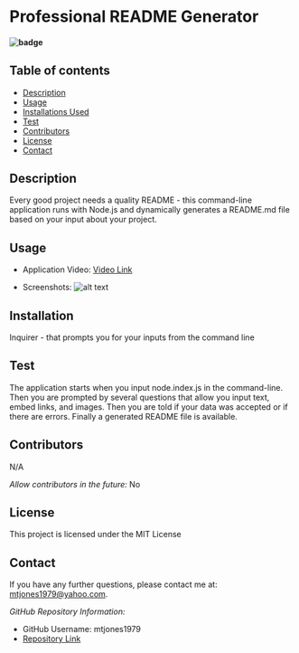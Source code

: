  # Professional README Generator

  #### ![badge](https://img.shields.io/badge/License-MIT-blue.svg)
  
  ## Table of contents
  
  * [Description](#Description)
  * [Usage](#Usage)
  * [Installations Used](#Installation)
  * [Test](#Test)
  * [Contributors](#Contributors)
  * [License](#License)
  * [Contact](#Contact) 
  
  ## Description 
  Every good project needs a quality README - this command-line application runs with Node.js and dynamically generates a README.md file based on your input about your project.

  ## Usage
  
  * Application Video:
  [Video Link](https://drive.google.com/file/d/1-IPb3RNpBzbc0gjuL1Bpe5MHXRVizK4u/preview)
  
  * Screenshots:
  ![alt text](https://user-images.githubusercontent.com/74076318/110222676-8e741380-7e99-11eb-9d02-b13082df06e9.png)

  ## Installation
  Inquirer - that prompts you for your inputs from the command line

  ## Test
  The application starts when you input node.index.js in the command-line. Then you are prompted by several questions that allow you input text, embed links, and images. Then you are told if your data was accepted or if there are errors. Finally a generated README file is available.
  
  ## Contributors
  N/A
  
  *Allow contributors in the future:* 
  No
  
  ## License
  This project is licensed under the MIT License
    
  ## Contact
  If you have any further questions, please contact me at: mtjones1979@yahoo.com.
    
  *GitHub Repository Information:*
  * GitHub Username: mtjones1979
  * [Repository Link](https://github.com/mtjones1979/Professional-ReadMe-Generator)
  
